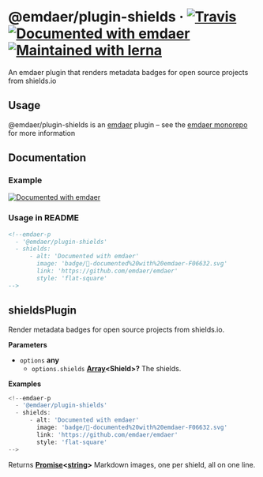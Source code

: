 <!--
  This file was generated by emdaer

  Its template can be found at .emdaer/README.emdaer.md
-->

<!--
  emdaerHash:45f242b91484b15e0a4243e5dfdaadcd
-->

<h1 id="-emdaer-plugin-shields-travis-documented-with-emdaer-maintained-with-lerna">@emdaer/plugin-shields · <a href="https://travis-ci.org/emdaer/emdaer/"><img src="https://img.shields.io/travis/emdaer/emdaer.svg?style=flat-square" alt="Travis"></a> <a href="https://github.com/emdaer/emdaer"><img src="https://img.shields.io/badge/📓-documented%20with%20emdaer-F06632.svg?style=flat-square" alt="Documented with emdaer"></a> <a href="https://lernajs.io/"><img src="https://img.shields.io/badge/🐉-maintained%20with%20lerna-cc00ff.svg?style=flat-square" alt="Maintained with lerna"></a></h1>
<p>An emdaer plugin that renders metadata badges for open source projects from shields.io</p>
<h2 id="usage">Usage</h2>
<p>@emdaer/plugin-shields is an <a href="https://github.com/emdaer/emdaer/">emdaer</a> plugin – see the <a href="https://github.com/emdaer/emdaer/">emdaer monorepo</a> for more information</p>
<h2 id="documentation">Documentation</h2>
<h3 id="example">Example</h3>
<p><a href="https://github.com/emdaer/emdaer"><img src="https://img.shields.io/badge/📓-documented%20with%20emdaer-F06632.svg?style=flat-square" alt="Documented with emdaer"></a></p>
<h3 id="usage-in-readme">Usage in README</h3>

```md
<!--emdaer-p
  - '@emdaer/plugin-shields'
  - shields:
      - alt: 'Documented with emdaer'
        image: 'badge/📓-documented%20with%20emdaer-F06632.svg'
        link: 'https://github.com/emdaer/emdaer'
        style: 'flat-square'
-->
```
<!-- Generated by documentation.js. Update this documentation by updating the source code. -->
<h2 id="shieldsplugin">shieldsPlugin</h2>
<p>Render metadata badges for open source projects from shields.io.</p>
<p><strong>Parameters</strong></p>
<ul>
<li><code>options</code> <strong>any</strong> <ul>
<li><code>options.shields</code> <strong><a href="https://developer.mozilla.org/en-US/docs/Web/JavaScript/Reference/Global_Objects/Array">Array</a>&lt;Shield&gt;?</strong> The shields.</li>
</ul>
</li>
</ul>
<p><strong>Examples</strong></p>

```javascript
<!--emdaer-p
  - '@emdaer/plugin-shields'
  - shields:
      - alt: 'Documented with emdaer'
        image: 'badge/📓-documented%20with%20emdaer-F06632.svg'
        link: 'https://github.com/emdaer/emdaer'
        style: 'flat-square'
-->
```
<p>Returns <strong><a href="https://developer.mozilla.org/en-US/docs/Web/JavaScript/Reference/Global_Objects/Promise">Promise</a>&lt;<a href="https://developer.mozilla.org/en-US/docs/Web/JavaScript/Reference/Global_Objects/String">string</a>&gt;</strong> Markdown images, one per shield, all on one line.</p>
